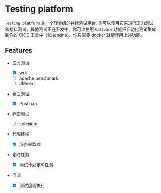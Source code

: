 # Testing platform

`Testing platform` 是一个轻量级的持续测试平台. 你可以使用它来进行压力测试和接口测试，其他测试正在开发中。你可以使用 `Callback` 功能把自动化测试集成到你的 CICD 工具中（如 jenkins）。你只需要 docker 就能使用上述功能。

## Features

- 压力测试

  - [x] wrk
  - [ ] apache benchmark
  - [ ] JMeter

- 接口测试

  - [x] Postman

- 界面测试

  - [ ] selenium
  
- 代理终端

  - [x] 服务器监控

- 定时任务

  - [x] 测试计划定时任务

- 回调

  - [x] 测试回调执行

